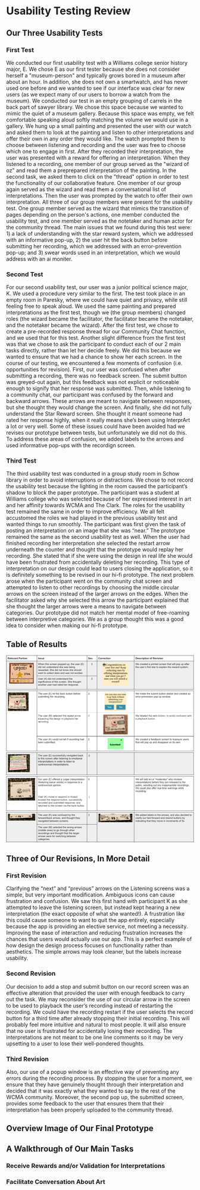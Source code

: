 # Usability Testing Review

## Our Three Usability Tests

### First Test

We conducted our first usability test with a Williams college senior history major, E. We chose E as our first tester because she does not consider herself a "museum-person" and typically grows bored in a museum after about an hour. In addition, she does not own a smartwatch, and has never used one before and we wanted to see if our interface was clear for new users (as we expect many of our users to borrow a watch from the museum). We conducted our test in an empty grouping of carrels in the back part of sawyer library. We chose this space because we wanted to mimic the quiet of a museum gallery. Because this space was empty, we felt comfortable speaking aloud softly matching the volume we would use in a gallery. We hung up a small painting and presented the user with our watch and asked them to look at the painting and listen to other interpretations and offer their own in any order they would like. The watch prompted them to choose between listening and recording and the user was free to choose which one to engage in first. After they recorded their interpretation, the user was presented with a reward for offering an interpretation. When they listened to a recording, one member of our group served as the "wizard of oz" and read them a preprepared interpretation of the painting. In the second task, we asked them to click on the "thread" option in order to test the functionality of our collaborative feature. One member of our group again served as the wizard and read them a conversational list of interpretations. Then the user was prompted by the watch to offer their own interpretation. All three of our group members were present for the usability test. One group member served as the wizard that mimics the transition of pages depending on the person's actions, one member conducted the usability test, and one member served as the notetaker and human actor for the community thread.  The main issues that we found during this test were: 1) a lack of understanding with the star reward system, which we addressed with an informative pop-up, 2) the user hit the back button before submitting her recording, which we addressed with an error-prevention pop-up; and 3) swear words used in an interpretation, which we would address with an ai moniter.

### Second Test

For our second usability test, our user was a junior political science major, K. We used a procedure very similar to the first. The test took place in an empty room in Paresky, where we could have quiet and privacy, while still feeling free to speak aloud. We used the same painting and prepared interpretations as the first test, though we (the group members) changed roles (the wizard became the facilitator, the facilitator became the notetaker, and the notetaker became the wizard). After the first test, we chose to create a pre-recorded response thread for our Community Chat function, and we used that for this test. Another slight difference from the first test was that we chose to ask the participant to conduct each of our 2 main tasks directly, rather than let her decide freely. We did this because we wanted to ensure that we had a chance to show her each screen. In the course of our testing, we encountered a few moments of confusion (i.e. opportunities for revision). First, our user was confused when after submitting a recording, there was no feedback screen. The submit button was greyed-out again, but this feedback was not explicit or noticeable enough to signify that her response was submitted. Then, while listening to a community chat, our participant was confused by the forward and backward arrows. These arrows are meant to navigate between responses, but she thought they would change the screen. And finally, she did not fully understand the Star Reward screen. She thought it meant someone had rated her response highly, when it really means she’s been using InterprArt a lot or very well. Some of these issues could have been avoided had we revises our prototype between tests, but unfortunately we did not do this. To address these areas of confusion, we added labels to the arrows and used informative pop-ups with the recordign screen.

### Third Test

The third usability test was conducted in a group study room in Schow library in order to avoid interruptions or distractions. We chose to not record the usability test because the lighting in the room caused the participant’s shadow to block the paper prototype. The participant was a student at Williams college who was selected because of her expressed interest in art and her affinity towards WCMA and The Clark. The roles for the usability test remained the same in order to improve efficiency. We all felt accustomed the roles we had played in the previous usability test and wanted things to run smoothly. The participant was first given the task of posting an interpretation on an image that she was “near.” The prototype remained the same as the second usability test as well. When the user had finished recording her interpretation she selected the restart arrow underneath the counter and thought that the prototype would replay her recording. She stated that if she were using the design in real life she would have been frustrated from accidentally deleting her recording. This type of interpretation on our design could lead to users closing the application, so it is definitely something to be revised in our hi-fi prototype. The next problem arose when the participant went on the community chat screen and attempted to listen to other recordings by choosing the middle circular arrows on the screen instead of the larger arrows on the edges. When the facilitator asked why she selected this arrow the participant explained that she thought the larger arrows were a means to navigate between categories. Our prototype did not match her mental model of free-roaming between interpretive categories. We as a group thought this was a good idea to consider when making our hi-fi prototype. 

## Table of Results

![Final Table: First Row](/img/FinalRevisions1.png)
![Final Table: Second Row](/img/FinalRevisions2.png)
![Final Table: Third Row](/img/FinalRevisions3.png)
![Final Table: Fourth Row](/img/FinalRevisions4.png)
![Final Table: Fifth Row](/img/FinalRevisions5.png)

## Three of Our Revisions, In More Detail

### First Revision

Clarifying the “next” and “previous” arrows on the Listening screens was a simple, but very important modification. Ambiguous icons can cause frustration and confusion. We saw this first hand with participant K as she attempted to leave the listening screen, but instead kept hearing a new interpretation (the exact opposite of what she wanted!). A frustration like this could cause someone to want to quit the app entirely, especially because the app is providing an elective service, not meeting a necessity. Improving the ease of interaction and reducing frustration increases the chances that users would actually use our app. This is a perfect example of how design the design process focuses on functionality rather than aesthetics. The simple arrows may look cleaner, but the labels increase usability.

### Second Revision

Our decision to add a stop and submit button on our record screen was an effective alteration that provided the user with enough feedback to carry out the task. We may reconsider the use of our circular arrow in the screen to be used to playback the user’s recording instead of restarting the recording. We could have the recording restart if the user selects the record button for a third time after already stopping their initial recording. This will probably feel more intuitive and natural to most people. It will also ensure that no user is frustrated for accidentally losing their recording. The interpretations are not meant to be one line comments so it may be very upsetting to a user to lose their well-pondered thoughts. 

### Third Revision

Also, our use of a popup window is an effective way of preventing any errors during the recording process. By stopping the user for a moment, we ensure that they have genuinely thought through their interpretation and decided that it was exactly what they wanted to say to the rest of the WCMA community. Moreover, the second pop up, the submitted screen, provides some feedback to the user that ensures them that their interpretation has been properly uploaded to the community thread.  

## Overview Image of Our Final Prototype

## A Walkthrough of Our Main Tasks

### Receive Rewards and/or Validation for Interpretations

### Facilitate Conversation About Art
